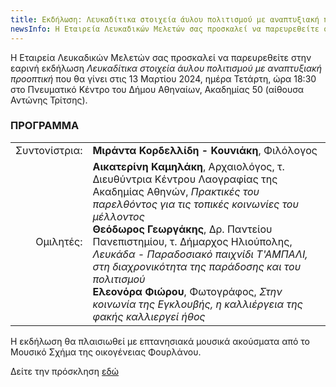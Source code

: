 ```yaml
---
title: Εκδήλωση: Λευκαδίτικα στοιχεία άυλου πολιτισμού με αναπτυξιακή προοπτική
newsInfo: Η Εταιρεία Λευκαδικών Μελετών σας προσκαλεί να παρευρεθείτε στην εαρινή εκδήλωση "Λευκαδίτικα στοιχεία άυλου πολιτισμού με αναπτυξιακή προοπτική" που θα γίνει στις 13 Μαρτίου 2024, ημέρα Τετάρτη και ώρα 18:30 στο Πνευματικό Κέντρο του Δήμου Αθηναίων.
---
```


Η Εταιρεία Λευκαδικών Μελετών σας προσκαλεί να παρευρεθείτε στην εαρινή εκδήλωση *Λευκαδίτικα στοιχεία άυλου πολιτισμού με αναπτυξιακή προοπτική* που θα γίνει στις 13 Μαρτίου 2024, ημέρα Τετάρτη, ώρα 18:30 στο Πνευματικό Κέντρο του Δήμου Αθηναίων, Ακαδημίας 50 (αίθουσα Αντώνης Τρίτσης).

### ΠΡΟΓΡΑΜΜΑ

|                              |                         |
| ---------------------------: | :---------------------- |
| <div class='donthyphenate'>Συντονίστρια:</div> | **Μιράντα Κορδελλίδη - Κουνιάκη**, Φιλόλογος
| <div class='donthyphenate'>Ομιλητές:</div> | **Αικατερίνη Καμηλάκη**, Αρχαιολόγος, τ. Διευθύντρια Κέντρου Λαογραφίας της Ακαδημίας Αθηνών, *Πρακτικές του παρελθόντος για τις τοπικές κοινωνίες του μέλλοντος*<br/>**Θεόδωρος Γεωργάκης**, Δρ. Παντείου Πανεπιστημίου, τ. Δήμαρχος Ηλιούπολης, *Λευκάδα - Παραδοσιακό παιχνίδι Τ'ΑΜΠΑΛΙ, στη διαχρονικότητα της παράδοσης και του πολιτισμού*<br/>**Ελεονόρα Φιώρου**, Φωτογράφος, *Στην κοινωνία της Εγκλουβής, η καλλιέργεια της φακής καλλιεργεί ήθος*

Η εκδήλωση θα πλαισιωθεί με επτανησιακά μουσικά ακούσματα από το Μουσικό Σχήμα της οικογένειας Φουρλάνου.

Δείτε την πρόσκληση [εδώ](/images/prosklhsh_lefkaditika_stoixeia_aulou_politismou.jpg)
